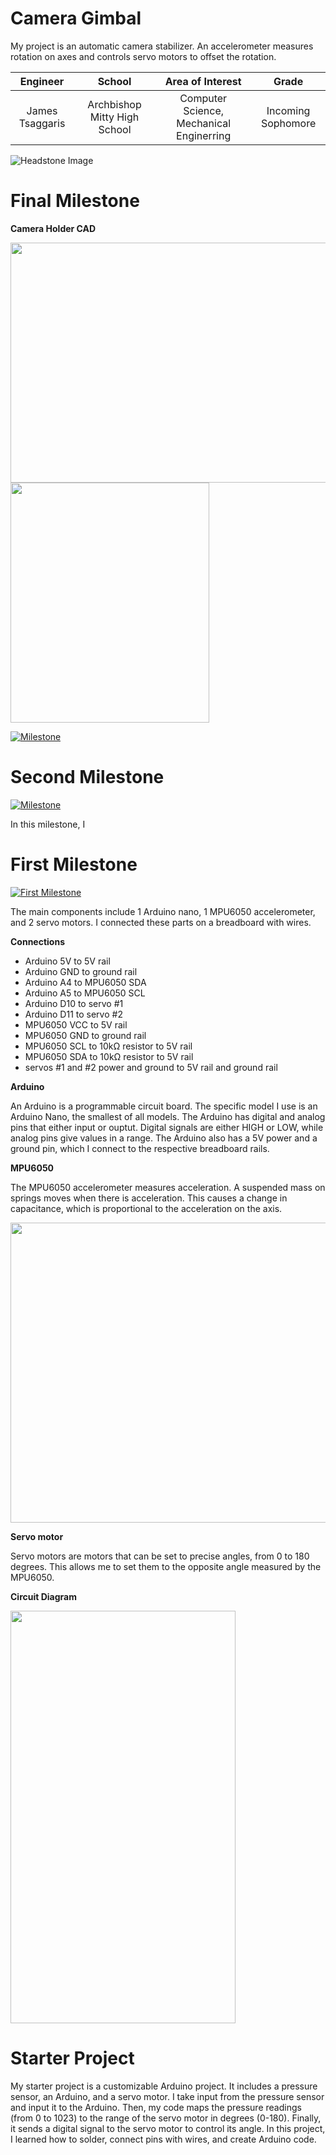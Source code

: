 ﻿# Camera Gimbal
My project is an automatic camera stabilizer. An accelerometer measures rotation on axes and controls servo motors to offset the rotation.

| **Engineer** | **School** | **Area of Interest** | **Grade** |
|:--:|:--:|:--:|:--:|
| James Tsaggaris | Archbishop Mitty High School | Computer Science, Mechanical Enginerring | Incoming Sophomore

![Headstone Image](https://lh3.googleusercontent.com/pw/AM-JKLXkiG5YJ6zjkGtchbxGNRkhMWTsvNOYVN7F4_TMeJu3X0Uwqnjes68TNkxVbRD-3skI3QnJhD4HCk5AlsjqnLztQqVedHypB-GSGs5B76UMmsL-jV-JVgt28HpZHxOLngdh5_rUgFyUb7_sYTPO09Y=s1430-no?authuser=0)

# Final Milestone

**Camera Holder CAD**

<img src="https://i.postimg.cc/DzQdvJR2/Screen-Shot-2022-07-07-at-4-02-38-PM.png" width="547" height="384"> <img src="https://i.postimg.cc/j5ZHNVsm/Screen-Shot-2022-07-07-at-4-03-26-PM.png" width="318" height="384">

[![Milestone](https://res.cloudinary.com/marcomontalbano/image/upload/v1612573869/video_to_markdown/images/youtube--F7M7imOVGug-c05b58ac6eb4c4700831b2b3070cd403.jpg )](https://www.youtube.com/watch?v=F7M7imOVGug&feature=emb_logo "Final Milestone")

# Second Milestone

[![Milestone](https://res.cloudinary.com/marcomontalbano/image/upload/v1612574014/video_to_markdown/images/youtube--y3VAmNlER5Y-c05b58ac6eb4c4700831b2b3070cd403.jpg)](https://www.youtube.com/watch?v=y3VAmNlER5Y&feature=emb_logo "Second Milestone")

In this milestone, I

# First Milestone

[![First Milestone](https://res.cloudinary.com/marcomontalbano/image/upload/v1612574117/video_to_markdown/images/youtube--CaCazFBhYKs-c05b58ac6eb4c4700831b2b3070cd403.jpg)](https://www.youtube.com/watch?v=CaCazFBhYKs "First Milestone")

The main components include 1 Arduino nano, 1 MPU6050 accelerometer, and 2 servo motors. I connected these parts on a breadboard with wires.

**Connections**

- Arduino 5V to 5V rail
- Arduino GND to ground rail
- Arduino A4 to MPU6050 SDA
- Arduino A5 to MPU6050 SCL
- Arduino D10 to servo #1
- Arduino D11 to servo #2
- MPU6050 VCC to 5V rail
- MPU6050 GND to ground rail
- MPU6050 SCL to 10kΩ resistor to 5V rail
- MPU6050 SDA to 10kΩ resistor to 5V rail
- servos #1 and #2 power and ground to 5V rail and ground rail

**Arduino**

An Arduino is a programmable circuit board. The specific model I use is an Arduino Nano, the smallest of all models. The Arduino has digital and analog pins that either input or ouptut. Digital signals are either HIGH or LOW, while analog pins give values in a range. The Arduino also has a 5V power and a ground pin, which I connect to the respective breadboard rails.

**MPU6050**

The MPU6050 accelerometer measures acceleration. A suspended mass on springs moves when there is acceleration. This causes a change in capacitance, which is proportional to the acceleration on the axis.

<img src="https://hackster.imgix.net/uploads/attachments/1273992/MEMS-Accelerometer-Working.gif" width="640" height="480">

**Servo motor**

Servo motors are motors that can be set to precise angles, from 0 to 180 degrees. This allows me to set them to the opposite angle measured by the MPU6050.

**Circuit Diagram**

<img src="https://i.postimg.cc/jjjgFhLp/circuit.png" width="360" height="660">

# Starter Project

My starter project is a customizable Arduino project. It includes a pressure sensor, an Arduino, and a servo motor. I take input from the pressure sensor and input it to the Arduino. Then, my code maps the pressure readings (from 0 to 1023) to the range of the servo motor in degrees (0-180). Finally, it sends a digital signal to the servo motor to control its angle. In this project, I learned how to solder, connect pins with wires, and create Arduino code.
